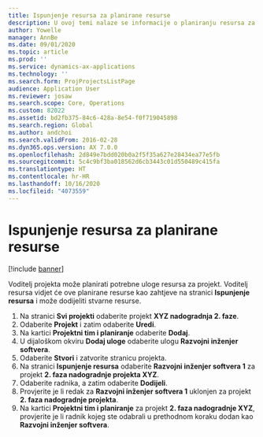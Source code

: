 ```yaml
---
title: Ispunjenje resursa za planirane resurse
description: U ovoj temi nalaze se informacije o planiranju resursa za projekt.
author: Yowelle
manager: AnnBe
ms.date: 09/01/2020
ms.topic: article
ms.prod: ''
ms.service: dynamics-ax-applications
ms.technology: ''
ms.search.form: ProjProjectsListPage
audience: Application User
ms.reviewer: josaw
ms.search.scope: Core, Operations
ms.custom: 82022
ms.assetid: bd2fb375-84c6-428a-8e54-f0f719045898
ms.search.region: Global
ms.author: andchoi
ms.search.validFrom: 2016-02-28
ms.dyn365.ops.version: AX 7.0.0
ms.openlocfilehash: 2d849e7bdd020b0a2f5f35a627e28434ea77e5fb
ms.sourcegitcommit: 5c4c9bf3ba018562d6cb3443c01d550489c415fa
ms.translationtype: HT
ms.contentlocale: hr-HR
ms.lasthandoff: 10/16/2020
ms.locfileid: "4073559"
---
```

# <a name="resource-fulfillment-for-planned-resources"></a>Ispunjenje resursa za planirane resurse

[!include [banner](../includes/banner.md)]

Voditelj projekta može planirati potrebne uloge resursa za projekt. Voditelj resursa vidjet će ove planirane resurse kao zahtjeve na stranici **Ispunjenje resursa** i može dodijeliti stvarne resurse.

1. Na stranici **Svi projekti** odaberite projekt **XYZ nadogradnja 2. faze**.
2. Odaberite **Projekt** i zatim odaberite **Uredi**.
3. Na kartici **Projektni tim i planiranje** odaberite **Dodaj**.
4. U dijaloškom okviru **Dodaj uloge** odaberite ulogu **Razvojni inženjer softvera**.
5. Odaberite **Stvori** i zatvorite stranicu projekta.
6. Na stranici **Ispunjenje resursa** odaberite **Razvojni inženjer softvera 1** za projekt **2. faza nadogradnje projekta XYZ**.
7. Odaberite radnika, a zatim odaberite **Dodijeli**.
8. Provjerite je li redak za **Razvojni inženjer softvera 1** uklonjen za projekt **2. faza nadogradnje projekta**.
9. Na kartici **Projektni tim i planiranje** za projekt **2. faza nadogradnje XYZ**, provjerite je li radnik kojeg ste odabrali u prethodnom koraku dodan kao **Razvojni inženjer softvera**.
